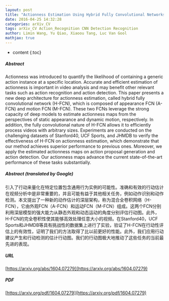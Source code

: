 ```yaml
---
layout: post
title: "Actionness Estimation Using Hybrid Fully Convolutional Networks"
date: 2016-04-25 14:32:28
categories: arXiv_CV
tags: arXiv_CV Action_Recognition CNN Detection Recognition
author: Limin Wang, Yu Qiao, Xiaoou Tang, Luc Van Gool
mathjax: true
---
```


* content
{:toc}

##### Abstract
Actionness was introduced to quantify the likelihood of containing a generic action instance at a specific location. Accurate and efficient estimation of actionness is important in video analysis and may benefit other relevant tasks such as action recognition and action detection. This paper presents a new deep architecture for actionness estimation, called hybrid fully convolutional network (H-FCN), which is composed of appearance FCN (A-FCN) and motion FCN (M-FCN). These two FCNs leverage the strong capacity of deep models to estimate actionness maps from the perspectives of static appearance and dynamic motion, respectively. In addition, the fully convolutional nature of H-FCN allows it to efficiently process videos with arbitrary sizes. Experiments are conducted on the challenging datasets of Stanford40, UCF Sports, and JHMDB to verify the effectiveness of H-FCN on actionness estimation, which demonstrate that our method achieves superior performance to previous ones. Moreover, we apply the estimated actionness maps on action proposal generation and action detection. Our actionness maps advance the current state-of-the-art performance of these tasks substantially.

##### Abstract (translated by Google)
引入了行动来量化在特定位置包含通用行为实例的可能性。准确和有效的行动估计在视频分析中是非常重要的，并且可能有益于其他相关任务，例如动作识别和动作检测。本文提出了一种新的动作估计的深层架构，称为混合全卷积网络（H-FCN），它由外观FCN（A-FCN）和运动FCN（M-FCN）组成。这两个FCN分别利用深层模型的强大能力从静态外观和动态运动的角度分别评估行动图。此外，H-FCN的完全卷积性使其能够高效处理任意大小的视频。在Stanford40，UCF Sports和JHMDB等具有挑战性的数据集上进行了实验，验证了H-FCN在行动性评估上的有效性，证明了我们的方法取得了比以前更好的性能。此外，我们应用行动建议产生和行动检测的估计行动图。我们的行动图极大地推动了这些任务的当前最先进的表现。

##### URL
[https://arxiv.org/abs/1604.07279](https://arxiv.org/abs/1604.07279)

##### PDF
[https://arxiv.org/pdf/1604.07279](https://arxiv.org/pdf/1604.07279)

